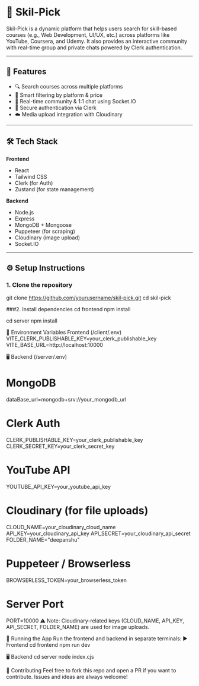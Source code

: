 # 🚀 Skil-Pick

Skil-Pick is a dynamic platform that helps users search for skill-based courses (e.g., Web Development, UI/UX, etc.) across platforms like YouTube, Coursera, and Udemy. It also provides an interactive community with real-time group and private chats powered by Clerk authentication.

---

## 🌟 Features

- 🔍 Search courses across multiple platforms
- 🧠 Smart filtering by platform & price
- 💬 Real-time community & 1:1 chat using Socket.IO
- 🔐 Secure authentication via Clerk
- ☁️ Media upload integration with Cloudinary

---

## 🛠 Tech Stack

**Frontend**  
- React  
- Tailwind CSS  
- Clerk (for Auth)  
- Zustand (for state management)  

**Backend**  
- Node.js  
- Express  
- MongoDB + Mongoose  
- Puppeteer (for scraping)
- Cloudinary (image upload)
- Socket.IO

---

## ⚙️ Setup Instructions

### 1. Clone the repository
git clone https://github.com/yourusername/skil-pick.git
cd skil-pick

###2. Install dependencies
cd frontend
npm install

cd server
npm install

🔐 Environment Variables
Frontend (/client/.env)
VITE_CLERK_PUBLISHABLE_KEY=your_clerk_publishable_key
VITE_BASE_URL=http://localhost:10000
 
🖥️ Backend (/server/.env)
# MongoDB
dataBase_url=mongodb+srv://your_mongodb_url

# Clerk Auth
CLERK_PUBLISHABLE_KEY=your_clerk_publishable_key
CLERK_SECRET_KEY=your_clerk_secret_key

# YouTube API
YOUTUBE_API_KEY=your_youtube_api_key

# Cloudinary (for file uploads)
CLOUD_NAME=your_cloudinary_cloud_name
API_KEY=your_cloudinary_api_key
API_SECRET=your_cloudinary_api_secret
FOLDER_NAME="deepanshu"

# Puppeteer / Browserless
BROWSERLESS_TOKEN=your_browserless_token

# Server Port
PORT=10000
⚠️ Note: Cloudinary-related keys (CLOUD_NAME, API_KEY, API_SECRET, FOLDER_NAME) are used for image uploads.

🧪 Running the App
Run the frontend and backend in separate terminals:
▶️ Frontend
cd frontend
npm run dev

🖥️ Backend
cd server
node index.cjs

🤝 Contributing
Feel free to fork this repo and open a PR if you want to contribute. Issues and ideas are always welcome!
